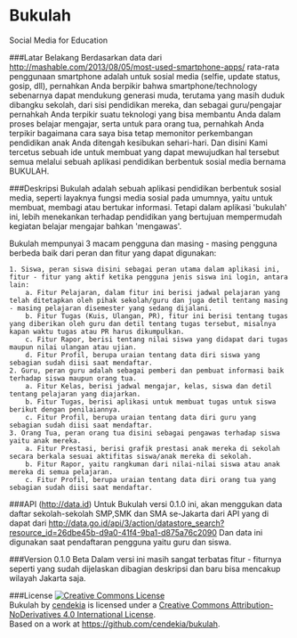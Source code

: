 # Bukulah
Social Media for Education

###Latar Belakang
Berdasarkan data dari http://mashable.com/2013/08/05/most-used-smartphone-apps/ rata-rata penggunaan smartphone adalah untuk sosial media (selfie, update status, gosip, dll), pernahkan Anda berpikir bahwa smartphone/technology sebenarnya dapat mendukung generasi muda, terutama yang masih duduk dibangku sekolah, dari sisi pendidikan mereka, dan sebagai guru/pengajar pernahkah Anda terpikir suatu teknologi yang bisa membantu Anda dalam proses belajar mengajar, serta untuk para orang tua, pernahkah Anda terpikir bagaimana cara saya bisa tetap memonitor perkembangan pendidikan anak Anda ditengah kesibukan sehari-hari. Dan disini Kami tercetus sebuah ide untuk membuat yang dapat mewujudkan hal tersebut semua melalui sebuah aplikasi pendidikan berbentuk sosial media bernama BUKULAH.

###Deskripsi
Bukulah adalah sebuah aplikasi pendidikan berbentuk sosial media, seperti layaknya fungsi media sosial pada umumnya, yaitu untuk membuat, membagi atau bertukar informasi. Tetapi dalam aplikasi 'bukulah' ini, lebih menekankan terhadap pendidikan yang bertujuan mempermudah kegiatan belajar mengajar bahkan 'mengawas'.

Bukulah mempunyai 3 macam pengguna dan masing - masing pengguna berbeda baik dari peran dan fitur yang dapat digunakan:

	1. Siswa, peran siswa disini sebagai peran utama dalam aplikasi ini, fitur - fitur yang aktif ketika pengguna jenis siswa ini login, antara lain: 
		a. Fitur Pelajaran, dalam fitur ini berisi jadwal pelajaran yang telah ditetapkan oleh pihak sekolah/guru dan juga detil tentang masing - masing pelajaran disemester yang sedang dijalani.
		b. Fitur Tugas (Kuis, Ulangan, PR), fitur ini berisi tentang tugas yang diberikan oleh guru dan detil tentang tugas tersebut, misalnya kapan waktu tugas atau PR harus dikumpulkan.
		c. Fitur Rapor, berisi tentang nilai siswa yang didapat dari tugas maupun nilai ulangan atau ujian.
		d. Fitur Profil, berupa uraian tentang data diri siswa yang sebagian sudah diisi saat mendaftar.
	2. Guru, peran guru adalah sebagai pemberi dan pembuat informasi baik terhadap siswa maupun orang tua.
		a. Fitur Kelas, berisi jadwal mengajar, kelas, siswa dan detil tentang pelajaran yang diajarkan.
		b. Fitur Tugas, berisi aplikasi untuk membuat tugas untuk siswa berikut dengan penilaiannya.
		c. Fitur Profil, berupa uraian tentang data diri guru yang sebagian sudah diisi saat mendaftar.
	3. Orang Tua, peran orang tua disini sebagai pengawas terhadap siswa yaitu anak mereka.
		a. Fitur Prestasi, berisi grafik prestasi anak mereka di sekolah secara berkala sesuai aktifitas siswa/anak mereka di sekolah.
		b. Fitur Rapor, yaitu rangkuman dari nilai-nilai siswa atau anak mereka di semua pelajaran.
		c. Fitur Profil, berupa uraian tentang data diri orang tua yang sebagian sudah diisi saat mendaftar.

###API (http://data.id)
Untuk Bukulah versi 0.1.0 ini, akan menggukan data daftar sekolah-sekolah SMP,SMK dan SMA se-Jakarta dari API yang di dapat dari
http://data.go.id/api/3/action/datastore_search?resource_id=26dbe45b-d9a0-41f4-9ba1-d875a76c2090
Dan data ini digunakan saat pendaftaran pengguna yaitu guru dan siswa.

###Version 0.1.0 Beta
Dalam versi ini masih sangat terbatas fitur - fiturnya seperti yang sudah dijelaskan dibagian deskripsi dan baru bisa mencakup wilayah Jakarta saja.

###License
<a rel="license" href="http://creativecommons.org/licenses/by-nd/4.0/"><img alt="Creative Commons License" style="border-width:0" src="https://i.creativecommons.org/l/by-nd/4.0/88x31.png" /></a><br /><span xmlns:dct="http://purl.org/dc/terms/" property="dct:title">Bukulah</span> by <a xmlns:cc="http://creativecommons.org/ns#" href="https://github.com/cendekia/bukulah" property="cc:attributionName" rel="cc:attributionURL">cendekia</a> is licensed under a <a rel="license" href="http://creativecommons.org/licenses/by-nd/4.0/">Creative Commons Attribution-NoDerivatives 4.0 International License</a>.<br />Based on a work at <a xmlns:dct="http://purl.org/dc/terms/" href="https://github.com/cendekia/bukulah" rel="dct:source">https://github.com/cendekia/bukulah</a>.
